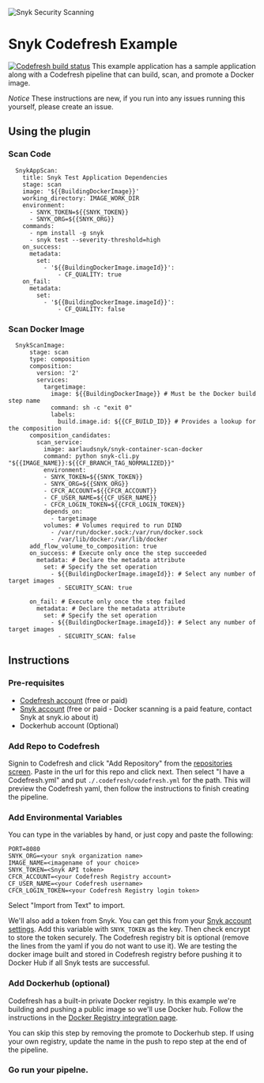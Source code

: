 [logo]: https://res.cloudinary.com/snyk/image/upload/v1533761770/logo-1_wtob68.svg
![Snyk Security Scanning](https://res.cloudinary.com/snyk/image/upload/v1533761770/logo-1_wtob68.svg)

# Snyk Codefresh Example
[![Codefresh build status]( https://g.codefresh.io/api/badges/pipeline/aarlaud/snyk-playground%2Fcodefresh-pipeline-snyk-app-docker-scan%2Fcodefresh-pipeline-snyk-app-docker-scan?branch=master&type=cf-2)]( https://g.codefresh.io/repositories/snyk-playground/codefresh-pipeline-snyk-app-docker-scan/builds?filter=trigger:build;branch:master;service:5bcfd52a9fd1f422617b0eb3~codefresh-pipeline-snyk-app-docker-scan)
This example application has a sample application along with a Codefresh pipeline that can build, scan, and promote a Docker image.

*Notice* These instructions are new, if you run into any issues running this yourself, please create an issue. 
## Using the plugin
### Scan Code
```
  SnykAppScan:
    title: Snyk Test Application Dependencies
    stage: scan
    image: '${{BuildingDockerImage}}'
    working_directory: IMAGE_WORK_DIR
    environment:
      - SNYK_TOKEN=${{SNYK_TOKEN}}
      - SNYK_ORG=${{SNYK_ORG}}
    commands:
      - npm install -g snyk
      - snyk test --severity-threshold=high
    on_success:
      metadata:
        set:
          - '${{BuildingDockerImage.imageId}}':
              - CF_QUALITY: true
    on_fail:
      metadata:
        set:
          - '${{BuildingDockerImage.imageId}}':
              - CF_QUALITY: false
```

### Scan Docker Image
```
  SnykScanImage:
      stage: scan
      type: composition
      composition:
        version: '2'
        services:
          targetimage:
            image: ${{BuildingDockerImage}} # Must be the Docker build step name
            command: sh -c "exit 0"
            labels:
              build.image.id: ${{CF_BUILD_ID}} # Provides a lookup for the composition
      composition_candidates:
        scan_service:
          image: aarlaudsnyk/snyk-container-scan-docker
          command: python snyk-cli.py "${{IMAGE_NAME}}:${{CF_BRANCH_TAG_NORMALIZED}}"
          environment:
          - SNYK_TOKEN=${{SNYK_TOKEN}}
          - SNYK_ORG=${{SNYK_ORG}}
          - CFCR_ACCOUNT=${{CFCR_ACCOUNT}}
          - CF_USER_NAME=${{CF_USER_NAME}}
          - CFCR_LOGIN_TOKEN=${{CFCR_LOGIN_TOKEN}}
          depends_on:
            - targetimage
          volumes: # Volumes required to run DIND
            - /var/run/docker.sock:/var/run/docker.sock
            - /var/lib/docker:/var/lib/docker
      add_flow_volume_to_composition: true
      on_success: # Execute only once the step succeeded
        metadata: # Declare the metadata attribute
          set: # Specify the set operation
            - ${{BuildingDockerImage.imageId}}: # Select any number of target images
              - SECURITY_SCAN: true

      on_fail: # Execute only once the step failed
        metadata: # Declare the metadata attribute
          set: # Specify the set operation
            - ${{BuildingDockerImage.imageId}}: # Select any number of target images
              - SECURITY_SCAN: false
```

## Instructions

### Pre-requisites
- [Codefresh account](https://codefresh.io/) (free or paid)
- [Snyk account](https://snyk.io/) (free or paid - Docker scanning is a paid feature, contact Snyk at snyk.io about it)
- Dockerhub account (Optional)

### Add Repo to Codefresh
Signin to Codefresh and click "Add Repository" from the [repositories screen](https://g.codefresh.io/repositories). Paste in the url for this repo and click next. Then select "I have a Codefresh.yml" and put `./.codefresh/codefresh.yml` for the path. This will preview the Codefresh yaml, then follow the instructions to finish creating the pipeline.

### Add Environmental Variables
You can type in the variables by hand, or just copy and paste the following:
```
PORT=8080
SNYK_ORG=<your snyk organization name>
IMAGE_NAME=<imagename of your choice>
SNYK_TOKEN=<Snyk API token>
CFCR_ACCOUNT=<your Codefresh Registry account>
CF_USER_NAME=<your Codefresh username>
CFCR_LOGIN_TOKEN=<your Codefresh Registry login token>
```

Select "Import from Text" to import.

We'll also add a token from Snyk. You can get this from your [Snyk account settings](https://app.snyk.io/account). Add this variable with `SNYK_TOKEN` as the key. Then check encrypt to store the token securely.
The Codefresh registry bit is optional (remove the lines from the yaml if you do not want to use it). We are testing the docker image built and stored in Codefresh registry before pushing it to Docker Hub if all Snyk tests are successful.

### Add Dockerhub (optional)
Codefresh has a built-in private Docker registry. In this example we're building and pushing a public image so we'll use Docker hub. Follow the instructions in the [Docker Registry integration page](https://g.codefresh.io/account-conf/integration/registry).

You can skip this step by removing the promote to Dockerhub step. If using your own registry, update the name in the push to repo step at the end of the pipeline. 

### Go run your pipelne.

